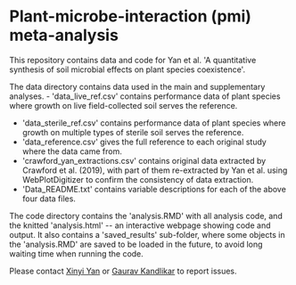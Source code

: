 # Plant-microbe-interaction (pmi) meta-analysis

This repository contains data and code for Yan et al. 'A quantitative synthesis of soil microbial effects on plant species coexistence'.

The data directory contains data used in the main and supplementary analyses. - 'data_live_ref.csv' contains performance data of plant species where growth on live field-collected soil serves the reference. 
- 'data_sterile_ref.csv' contains performance data of plant species where growth on multiple types of sterile soil serves the reference. 
- 'data_reference.csv' gives the full reference to each original study where the data came from. 
- 'crawford_yan_extractions.csv' contains original data extracted by Crawford et al. (2019), with part of them re-extracted by Yan et al. using WebPlotDigitizer to confirm the consistency of data extraction. 
- 'Data_README.txt' contains variable descriptions for each of the above four data files.

The code directory contains the 'analysis.RMD' with all analysis code, and the knitted 'analysis.html' -- an interactive webpage showing code and output. It also contains a 'saved_results' sub-folder, where some objects in the 'analysis.RMD' are saved to be loaded in the future, to avoid long waiting time when running the code. 

Please contact [Xinyi Yan](xinyiyan@utexas.edu) or [Gaurav Kandlikar](gaurav.kandlikar@gmail.com) to report issues.
